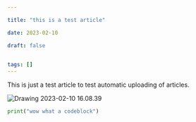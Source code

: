 ```yaml
---

title: "this is a test article"

date: 2023-02-10

draft: false

  
tags: []
---
```


This is just a test article to test automatic uploading of articles.

![Drawing 2023-02-10 16.08.39](/media/thisisatestarticle/Drawing2023-02-1016.08.39.png)

```py
print("wow what a codeblock")
```

